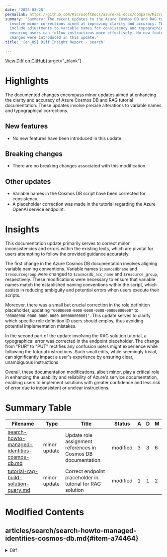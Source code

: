 ```yaml
---
date: '2025-03-28'
permalink: https://github.com/MicrosoftDocs/azure-ai-docs/compare/MicrosoftDocs:4f20510...MicrosoftDocs:86d029a
summary: 'Summary: The recent updates to the Azure Cosmos DB and RAG tutorial documentation
  involve minor corrections aimed at improving clarity and accuracy. These changes
  include adjustments to variable names for consistency and typographical corrections,
  ensuring users can follow instructions more effectively. No new features or breaking
  changes were introduced in this update.'
title: '[en_US] Diff Insight Report - search'

---
```


[View Diff on GitHub](https://github.com/MicrosoftDocs/azure-ai-docs/compare/MicrosoftDocs:4f20510...MicrosoftDocs:86d029a){target="_blank"}

# Highlights
The documented changes encompass minor updates aimed at enhancing the clarity and accuracy of Azure Cosmos DB and RAG tutorial documentation. These updates involve precise alterations to variable names and typographical corrections.

## New features
- No new features have been introduced in this update.

## Breaking changes
- There are no breaking changes associated with this modification.

## Other updates
- Variable names in the Cosmos DB script have been corrected for consistency.
- A placeholder correction was made in the tutorial regarding the Azure OpenAI service endpoint.

# Insights
This documentation update primarily serves to correct minor inconsistencies and errors within the existing texts, which are pivotal for users attempting to follow the provided guidance accurately.

The first change in the Azure Cosmos DB documentation involves aligning variable naming conventions. Variable names `$cosmosdbname` and `$resourcegroup` were changed to `$cosmosdb_acc_name` and `$resource_group`, respectively. These modifications were necessary to ensure that variable names match the established naming conventions within the script, which assists in reducing ambiguity and potential errors when users execute their scripts.

Moreover, there was a small but crucial correction in the role definition placeholder, updating `"00000000-0000-0000-0000-00000000000"` to `"00000000-0000-0000-0000-000000000001"`. This update serves to clarify which specific role definition ID users should employ, thus avoiding potential implementation mistakes.

In the second part of the update involving the RAG solution tutorial, a typographical error was corrected in the endpoint placeholder. The change from "PUR" to "PUT" rectifies any confusion users might experience while following the tutorial instructions. Such small edits, while seemingly trivial, can significantly impact a user's experience by ensuring clear, unambiguous instructions.

Overall, these documentation modifications, albeit minor, play a critical role in enhancing the usability and reliability of Azure's service documentation, enabling users to implement solutions with greater confidence and less risk of error due to inconsistent or unclear instructions.

# Summary Table
|  Filename  | Type |    Title    | Status | A  | D  | M  |
|------------|------|-------------|--------|----|----|----|
| [search-howto-managed-identities-cosmos-db.md](#item-a74464) | minor update | Update role assignment references in Cosmos DB documentation | modified | 3 | 3 | 6 | 
| [tutorial-rag-build-solution-query.md](#item-93965f) | minor update | Correct endpoint placeholder in tutorial for RAG solution | modified | 1 | 1 | 2 | 


# Modified Contents
## articles/search/search-howto-managed-identities-cosmos-db.md{#item-a74464}

<details>
<summary>Diff</summary>
````diff
@@ -74,14 +74,14 @@ $cosmosdb_acc_name = <cosmos db account name>
 $resource_group = <resource group name>
 $subsciption = <subscription ID>
 $system_assigned_principal = <Object (principal) ID for the search service's system/user assigned identity>
-$readOnlyRoleDefinitionId = "00000000-0000-0000-0000-00000000000"
-$scope=$(az cosmosdb show --name $cosmosdbname --resource-group $resourcegroup --query id --output tsv)
+$readOnlyRoleDefinitionId = "00000000-0000-0000-0000-000000000001"
+$scope=$(az cosmosdb show --name $cosmosdb_acc_name --resource-group $resource_group --query id --output tsv)
 ```
 
 Define a role assignment for the system-assigned identity:
 
 ```azurecli
-az cosmosdb sql role assignment create --account-name $cosmosdbname --resource-group $resourcegroup --role-definition-id $readOnlyRoleDefinitionId --principal-id $sys_principal --scope $scope
+az cosmosdb sql role assignment create --account-name $cosmosdb_acc_name --resource-group $resource_group --role-definition-id $readOnlyRoleDefinitionId --principal-id $system_assigned_principal --scope $scope
 ```
 
 For more information, see [Use data plane role-based access control with Azure Cosmos DB for NoSQL](/azure/cosmos-db/nosql/security/how-to-grant-data-plane-role-based-access)
````
</details>

### Summary

```json
{
    "modification_type": "minor update",
    "modification_title": "Update role assignment references in Cosmos DB documentation"
}
```

### Explanation
The code diff indicates a minor update to the Azure Cosmos DB documentation, specifically in the section regarding managed identities and role assignments. The modifications include changing variable names to ensure consistency and accuracy throughout the script. 

Notably, the variable `$cosmosdbname` has been updated to `$cosmosdb_acc_name` to align with previously defined variable nomenclature. Additionally, the resource group variable has been corrected from `$resourcegroup` to `$resource_group`. 

Furthermore, the `readOnlyRoleDefinitionId` has been altered from its previous placeholder `"00000000-0000-0000-0000-00000000000"` to a new identifier of `"00000000-0000-0000-0000-000000000001"`, clarifying the specific role definition intended for the role assignment command.

Overall, these changes enhance the clarity and correctness of the documentation, ensuring users have accurate information when executing role assignments for system-assigned identities in Azure Cosmos DB.

## articles/search/tutorial-rag-build-solution-query.md{#item-93965f}

<details>
<summary>Diff</summary>
````diff
@@ -49,7 +49,7 @@ You're setting up two clients, so you need endpoints and permissions on both res
 # Set endpoints and API keys for Azure services
 AZURE_SEARCH_SERVICE: str = "PUT YOUR SEARCH SERVICE ENDPOINT HERE"
 # AZURE_SEARCH_KEY: str = "DELETE IF USING ROLES, OTHERWISE PUT YOUR SEARCH SERVICE ADMIN KEY HERE"
-AZURE_OPENAI_ACCOUNT: str = "PUR YOUR AZURE OPENAI ENDPOINT HERE"
+AZURE_OPENAI_ACCOUNT: str = "PUT YOUR AZURE OPENAI ENDPOINT HERE"
 # AZURE_OPENAI_KEY: str = "DELETE IF USING ROLES, OTHERWISE PUT YOUR AZURE OPENAI KEY HERE"
 ```
 
````
</details>

### Summary

```json
{
    "modification_type": "minor update",
    "modification_title": "Correct endpoint placeholder in tutorial for RAG solution"
}
```

### Explanation
The code diff reflects a minor update in the tutorial documentation for building a solution with Retrieval-Augmented Generation (RAG). Specifically, the modification corrects a typographical error in the placeholder for the Azure OpenAI service endpoint.

The line previously contained the text "PUR YOUR AZURE OPENAI ENDPOINT HERE," which was corrected to "PUT YOUR AZURE OPENAI ENDPOINT HERE." This change enhances clarity and provides precise instructions for users setting up their Azure OpenAI account, ensuring they understand that they need to provide the correct endpoint.

Overall, this update contributes to improving the documentation's accuracy and user-friendliness, aiding users in correctly configuring their Azure services without confusion.


